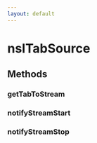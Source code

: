 ```yaml
---
layout: default
---
```


# nsITabSource #

## Methods ##

### getTabToStream ###

### notifyStreamStart ###

### notifyStreamStop ###
